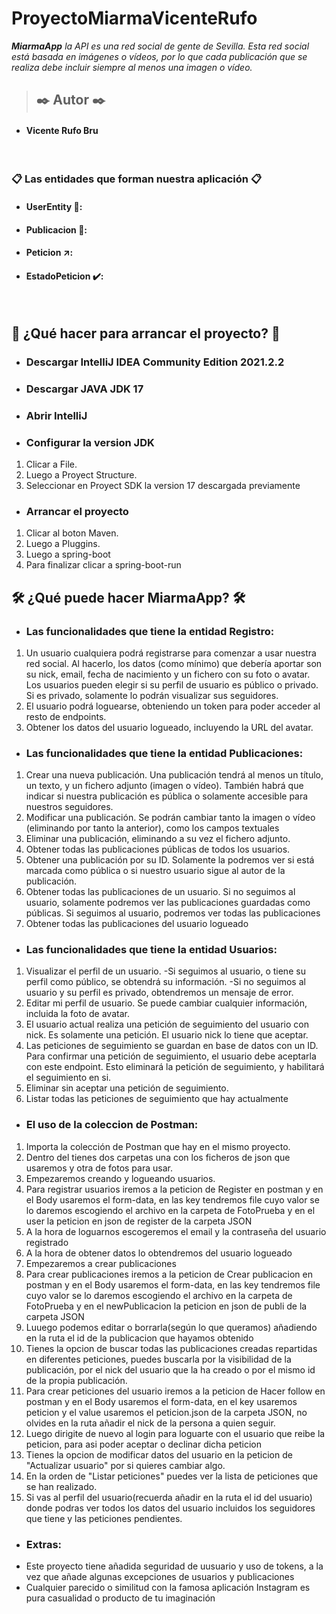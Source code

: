# ProyectoMiarmaVicenteRufo

***MiarmaApp** la API es una red social de gente de Sevilla. Esta red social está basada en imágenes o vídeos, por lo que cada publicación que se realiza debe incluir siempre al menos una imagen o vídeo.*
</br>
> ## ✒️ **Autor ✒️**
* #### Vicente Rufo Bru
</br>


### 📋 Las entidades que forman nuestra aplicación 📋
* #### UserEntity 🧍:

* #### Publicacion 📮:
* #### Peticion ↗️:

* #### EstadoPeticion ✔️:



</br>



## :wrench: ¿Qué hacer para arrancar el proyecto? :wrench:
* ### **Descargar IntelliJ IDEA Community Edition 2021.2.2**
* ### **Descargar JAVA JDK 17**
* ### **Abrir IntelliJ**
* ### **Configurar la version JDK**
1. Clicar a File.
2. Luego a Proyect Structure.
3. Seleccionar en Proyect SDK la version 17 descargada previamente

* ### **Arrancar el proyecto**
1. Clicar al boton Maven.
2. Luego a Pluggins.
3. Luego a spring-boot
4. Para finalizar clicar a spring-boot-run

## 🛠️ ¿Qué puede hacer MiarmaApp? 🛠️


* ### **Las funcionalidades que tiene la entidad Registro:**

1. Un usuario cualquiera podrá registrarse para comenzar a usar nuestra red social. Al hacerlo, los datos (como mínimo) que debería aportar son su nick, email, fecha de nacimiento y un fichero con su foto o avatar. Los usuarios pueden elegir si su perfil de usuario es público o privado. Si es privado, solamente lo podrán visualizar sus seguidores.
2. El usuario podrá loguearse, obteniendo un token para poder acceder al resto de endpoints.
3. Obtener los datos del usuario logueado, incluyendo la URL del avatar.


* ### **Las funcionalidades que tiene la entidad Publicaciones:**

1. Crear una nueva publicación. Una publicación tendrá al menos un título, un texto, y un fichero adjunto (imagen o vídeo). También habrá que indicar si nuestra publicación es pública o solamente accesible para nuestros seguidores.
2. Modificar una publicación. Se podrán cambiar tanto la imagen o vídeo (eliminando por tanto la anterior), como los campos textuales
3. Eliminar una publicación, eliminando a su vez el fichero adjunto.
4. Obtener todas las publicaciones públicas de todos los usuarios.
5. Obtener una publicación por su ID. Solamente la podremos ver si está marcada como pública o si nuestro usuario sigue al autor de la publicación.
6. Obtener todas las publicaciones de un usuario. Si no seguimos al usuario, solamente podremos ver las publicaciones guardadas como públicas. Si seguimos al usuario, podremos ver todas las publicaciones
7. Obtener todas las publicaciones del usuario logueado

* ### **Las funcionalidades que tiene la entidad Usuarios:**

1. Visualizar el perfil de un usuario.
  -Si seguimos al usuario, o tiene su perfil como público, se obtendrá su información.
  -Si no seguimos al usuario y su perfil es privado, obtendremos un mensaje de error.
2. Editar mi perfil de usuario. Se puede cambiar cualquier información, incluida la foto de avatar.
3. El usuario actual realiza una petición de seguimiento del usuario con nick. Es solamente una petición. El usuario nick lo tiene que aceptar.
4. Las peticiones de seguimiento se guardan en base de datos con un ID. Para confirmar una petición de seguimiento, el usuario debe aceptarla con este endpoint. Esto eliminará la petición de seguimiento, y habilitará el seguimiento en si.
5. Eliminar sin aceptar una petición de seguimiento.
6. Listar todas las peticiones de seguimiento que hay actualmente



* ### **El uso de la coleccion de Postman:**

1. Importa la colección de Postman que hay en el mismo proyecto.
2. Dentro del tienes dos carpetas una con los ficheros de json que usaremos y otra de fotos para usar.
3. Empezaremos creando y logueando usuarios. 
4. Para registrar usuarios iremos a la peticion de Register en postman y en el Body usaremos el form-data, en las key tendremos file cuyo valor se lo daremos escogiendo el archivo en la carpeta de FotoPrueba y en el user la peticion en json de register de la carpeta JSON
5. A la hora de loguarnos escogeremos el email y la contraseña del usuario registrado
6. A la hora de obtener datos lo obtendremos del usuario logueado
7. Empezaremos a crear publicaciones
8. Para crear publicaciones iremos a la peticion de Crear publicacion en postman y en el Body usaremos el form-data, en las key tendremos file cuyo valor se lo daremos escogiendo el archivo en la carpeta de FotoPrueba y en el newPublicacion la peticion en json de publi de la carpeta JSON
9. Luuego podemos editar o borrarla(según lo que queramos) añadiendo en la ruta el id de la publicacion que hayamos obtenido
10. Tienes la opcion de buscar todas las publicaciones creadas repartidas en diferentes peticiones, puedes buscarla por la visibilidad de la publicación, por el nick del usuario que la ha creado o por el mismo id de la propia publicación.
11. Para crear peticiones del usuario iremos a la peticion de Hacer follow en postman y en el Body usaremos el form-data, en el key usaremos peticion y el value usaremos el peticion.json de la carpeta JSON, no olvides en la ruta añadir el nick de la persona a quien seguir.
12. Luego dirigite de nuevo al login para loguarte con el usuario que reibe la peticion, para asi poder aceptar o declinar dicha peticion
13. Tienes la opcion de modificar datos del usuario en la peticion de "Actualizar usuario" por si quieres cambiar algo.
14. En la orden de "Listar peticiones" puedes ver la lista de peticiones que se han realizado.
15. Si vas al perfil del usuario(recuerda añadir en la ruta el id del usuario) donde podras ver todos los datos del usuario incluidos los seguidores que tiene y las peticiones pendientes.


* ### **Extras:**
* Este proyecto tiene añadida seguridad de uusuario y uso de tokens, a la vez que añade algunas excepciones de usuarios y publicaciones
* Cualquier parecido o similitud con la famosa aplicación Instagram es pura casualidad o producto de tu imaginación  

